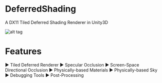 DeferredShading
===============

A DX11 Tiled Deferred Shading Renderer in Unity3D

![alt tag](http://i.imgur.com/1puDzKU.png)

Features
==============

► Tiled Deferred Renderer
► Specular Occlusion
► Screen-Space Directional Occlusion
► Physically-based Materials
► Physically-based Sky
► Debugging Tools
► Post-Processing
